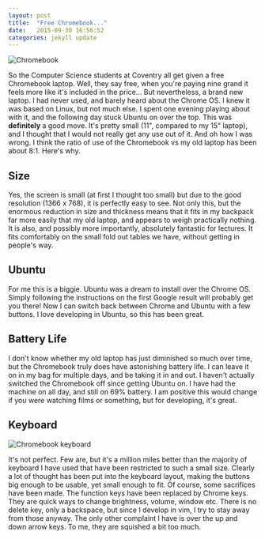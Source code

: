 ```yaml
---
layout: post
title:  "Free Chromebook..."
date:   2015-09-30 16:56:52
categories: jekyll update
--- 
```

![Chromebook](http://i.imgur.com/SmQRIq3.jpg)

So the Computer Science students at Coventry all get given a free
Chromebook laptop. Well, they say free, when you're paying nine grand
it feels more like it's included in the price... But nevertheless, a 
brand new laptop. I had never used, and barely heard about the Chrome OS. I
knew it was based on Linux, but not much else. I spent one evening playing
about with it, and the following day stuck Ubuntu on over the top. This
was **definitely** a good move. It's pretty small (11", compared to my 15"
laptop), and I thought that I would not really get any use out of it. And 
oh how I was wrong. I think the ratio of use of the Chromebook vs my old
laptop has been about 8:1. Here's why.

Size
----
Yes, the screen is small (at first I thought too small) but due to the good
resolution (1366 x 768), it is perfectly easy to see. Not only this, but 
the enormous reduction in size and thickness means that it fits in my 
backpack far more easily that my old laptop, and appears to weigh practically
nothing. It is also, and possibly more importantly, absolutely fantastic
for lectures. It fits comfortably on the small fold out tables we have, 
without getting in people's way.

Ubuntu
------
For me this is a biggie. Ubuntu was a dream to install over the Chrome OS. 
Simply following the instructions on the first Google result will probably
get you there! Now I can switch back between Chrome and Ubuntu with a few 
buttons. I love developing in Ubuntu, so this has been great.

Battery Life
------------
I don't know whether my old laptop has just diminished so much over time, 
but the Chromebook truly does have astonishing battery life. I can leave it 
on in my bag for multiple days, and be taking it in and out. I haven't actually
switched the Chromebook off since getting Ubuntu on. I have had the machine on
all day, and still on 69% battery. I am positive this would change if you
were watching films or something, but for developing, it's great.

Keyboard
--------
![Chromebook keyboard](http://i.imgur.com/X6sukRs.jpg)

It's not perfect. Few are, but it's a million miles better than the majority 
of keyboard I have used that have been restricted to such a small size.
Clearly a lot of thought has been put into the keyboard layout, making the
buttons big enough to be usable, yet small enough to fit. Of course, some
sacrifices have been made. The function keys have been replaced by Chrome 
keys. They are quick ways to change brightness, volume, window etc. There 
is no delete key, only a backspace, but since I develop in vim, I try to stay
away from those anyway. The only other complaint I have is over the up and
down arrow keys. To me, they are squished a bit too much.


[jekyll]:      http://jekyllrb.com
[jekyll-gh]:   https://github.com/jekyll/jekyll
[jekyll-help]: https://github.com/jekyll/jekyll-help
